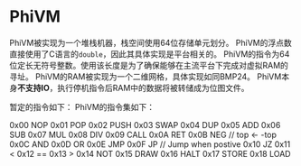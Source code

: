 PhiVM
=====

PhiVM被实现为一个堆栈机器，栈空间使用64位存储单元划分。
PhiVM的浮点数直接使用了C语言的`double`，因此其具体实现是平台相关的。
PhiVM的指令为64位定长无符号整数。使用该长度是为了确保能够在主流平台下完成对虚拟RAM的寻址。
PhiVM的RAM被实现为一个二维网格，具体实现如同BMP24。
PhiVM本身**不支持IO**，执行停机指令后RAM中的数据将被转储成为位图文件。


暂定的指令如下：
PhiVM的指令集如下：

0x00 NOP
0x01 POP
0x02 PUSH
0x03 SWAP
0x04 DUP
0x05 ADD
0x06 SUB
0x07 MUL
0x08 DIV
0x09 CALL
0x0A RET
0x0B NEG // top <- -top
0x0C AND
0x0D OR
0x0E JMP
0x0F JP // Jump when postive
0x10 JZ
0x11 <
0x12 ==
0x13 >
0x14 NOT
0x15 DRAW
0x16 HALT
0x17 STORE
0x18 LOAD
